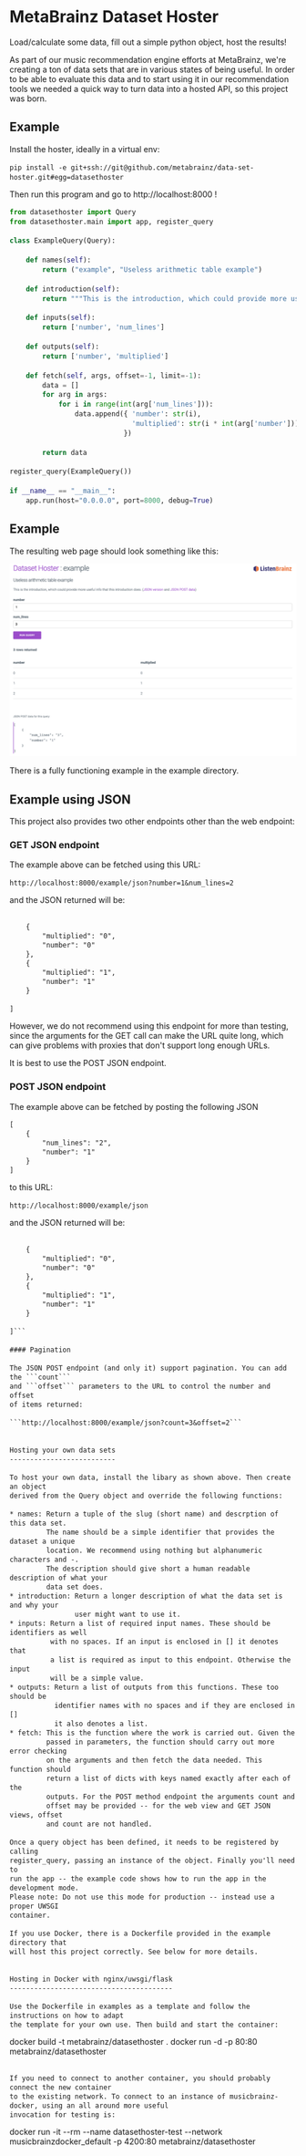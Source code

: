# MetaBrainz Dataset Hoster

Load/calculate some data, fill out a simple python object, host the results!

As part of our music recommendation engine efforts at MetaBrainz, we're creating a ton of
data sets that are in various states of being useful. In order to be able to evaluate
this data and to start using it in our recommendation tools we needed a quick
way to turn data into a hosted API, so this project was born.

Example
-------

Install the hoster, ideally in a virtual env:

```pip install -e git+ssh://git@github.com/metabrainz/data-set-hoster.git#egg=datasethoster```

Then run this program and go to http://localhost:8000 !

```python
from datasethoster import Query
from datasethoster.main import app, register_query

class ExampleQuery(Query):

    def names(self):
        return ("example", "Useless arithmetic table example")

    def introduction(self):
        return """This is the introduction, which could provide more useful info that this introduction does."""

    def inputs(self):
        return ['number', 'num_lines']

    def outputs(self):
        return ['number', 'multiplied']

    def fetch(self, args, offset=-1, limit=-1):
        data = []
        for arg in args:
            for i in range(int(arg['num_lines'])):
                data.append({ 'number': str(i),
                              'multiplied': str(i * int(arg['number']))
                            })

        return data

register_query(ExampleQuery())

if __name__ == "__main__":
    app.run(host="0.0.0.0", port=8000, debug=True)
```

Example
-------

The resulting web page should look something like this:

![Demo web page](/misc/web-page.png)

There is a fully functioning example in the example directory.

Example using JSON
------------------

This project also provides two other endpoints other than the web endpoint:

### GET JSON endpoint

The example above can be fetched using this URL:

```http://localhost:8000/example/json?number=1&num_lines=2```

and the JSON returned will be:

```[

    {
        "multiplied": "0",
        "number": "0"
    },
    {
        "multiplied": "1",
        "number": "1"
    }

]
```

However, we do not recommend using this endpoint for more than testing,
since the arguments for the GET call can make the URL quite long, which can
give problems with proxies that don't support long enough URLs.

It is best to use the POST JSON endpoint.


### POST JSON endpoint

The example above can be fetched by posting the following JSON

```
[
    {
        "num_lines": "2",
        "number": "1"
    }
]
```

to this URL:

```http://localhost:8000/example/json```

and the JSON returned will be:

``` [

    {
        "multiplied": "0",
        "number": "0"
    },
    {
        "multiplied": "1",
        "number": "1"
    }

]```

#### Pagination

The JSON POST endpoint (and only it) support pagination. You can add the ```count``` 
and ```offset``` parameters to the URL to control the number and offset
of items returned:

```http://localhost:8000/example/json?count=3&offset=2```


Hosting your own data sets
--------------------------

To host your own data, install the libary as shown above. Then create an object
derived from the Query object and override the following functions:

* names: Return a tuple of the slug (short name) and descrption of this data set. 
         The name should be a simple identifier that provides the dataset a unique 
         location. We recommend using nothing but alphanumeric characters and -.
         The description should give short a human readable description of what your
         data set does.
* introduction: Return a longer description of what the data set is and why your
                user might want to use it.
* inputs: Return a list of required input names. These should be identifiers as well
          with no spaces. If an input is enclosed in [] it denotes that
          a list is required as input to this endpoint. Otherwise the input
          will be a simple value.
* outputs: Return a list of outputs from this functions. These too should be
           identifier names with no spaces and if they are enclosed in []
           it also denotes a list.
* fetch: This is the function where the work is carried out. Given the
         passed in parameters, the function should carry out more error checking
         on the arguments and then fetch the data needed. This function should
         return a list of dicts with keys named exactly after each of the
         outputs. For the POST method endpoint the arguments count and
         offset may be provided -- for the web view and GET JSON views, offset
         and count are not handled.

Once a query object has been defined, it needs to be registered by calling
register_query, passing an instance of the object. Finally you'll need to 
run the app -- the example code shows how to run the app in the development mode.
Please note: Do not use this mode for production -- instead use a proper UWSGI 
container.

If you use Docker, there is a Dockerfile provided in the example directory that
will host this project correctly. See below for more details.


Hosting in Docker with nginx/uwsgi/flask
----------------------------------------

Use the Dockerfile in examples as a template and follow the instructions on how to adapt
the template for your own use. Then build and start the container:

```
docker build -t metabrainz/datasethoster .
docker run -d -p 80:80 metabrainz/datasethoster
```

If you need to connect to another container, you should probably connect the new container 
to the existing network. To connect to an instance of musicbrainz-docker, using an all around more useful 
invocation for testing is:

```
docker run -it --rm --name datasethoster-test --network musicbrainzdocker_default -p 4200:80 metabrainz/datasethoster
```
